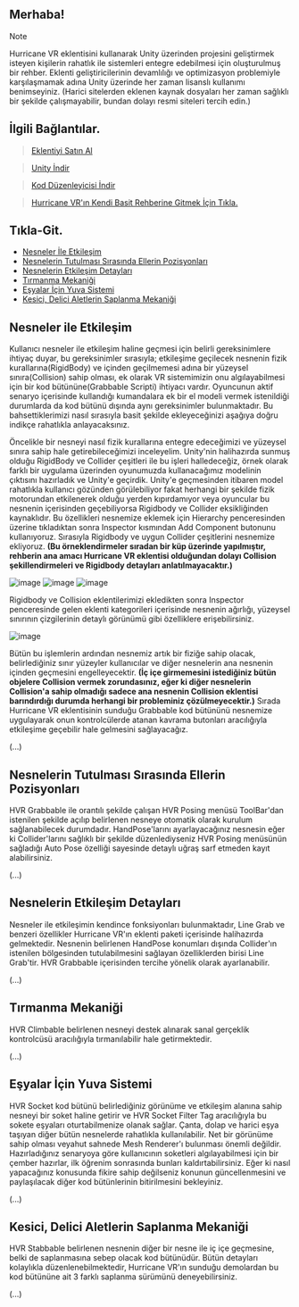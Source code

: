 ## Merhaba!
> [!NOTE]
> Hurricane VR eklentisini kullanarak Unity üzerinden projesini geliştirmek isteyen kişilerin rahatlık ile sistemleri entegre edebilmesi için oluşturulmuş bir rehber. Eklenti geliştiricilerinin devamlılığı ve optimizasyon problemiyle karşılaşmamak adına Unity üzerinde her zaman lisanslı kullanımı benimseyiniz. (Harici sitelerden eklenen kaynak dosyaları her zaman sağlıklı bir şekilde çalışmayabilir, bundan dolayı resmi siteleri tercih edin.)

## İlgili Bağlantılar.
> [Eklentiyi Satın Al](https://assetstore.unity.com/packages/tools/physics/hurricane-vr-physics-interaction-toolkit-177300)

> [Unity İndir](https://unity.com)

> [Kod Düzenleyicisi İndir](https://code.visualstudio.com)

> [Hurricane VR'ın Kendi Basit Rehberine Gitmek İçin Tıkla.](https://cloudwalker2020.github.io/HurricaneVR-Docs/manual/intro.html)

## Tıkla-Git.
- [Nesneler İle Etkileşim](https://github.com/thatsquecy/hurricane-vr-turkce-rehber/blob/main/README.md#nesneler-ile-etkileşim)
- [Nesnelerin Tutulması Sırasında Ellerin Pozisyonları](https://github.com/thatsquecy/hurricane-vr-turkce-rehber)
- [Nesnelerin Etkileşim Detayları](https://github.com/thatsquecy/hurricane-vr-turkce-rehber)
- [Tırmanma Mekaniği](https://github.com/thatsquecy/hurricane-vr-turkce-rehber)
- [Eşyalar İçin Yuva Sistemi](https://github.com/thatsquecy/hurricane-vr-turkce-rehber)
- [Kesici, Delici Aletlerin Saplanma Mekaniği](https://github.com/thatsquecy/hurricane-vr-turkce-rehber)

## Nesneler ile Etkileşim
Kullanıcı nesneler ile etkileşim haline geçmesi için belirli gereksinimlere ihtiyaç duyar, bu gereksinimler sırasıyla; etkileşime geçilecek nesnenin fizik kurallarına(RigidBody) ve içinden geçilmemesi adına bir yüzeysel sınıra(Collision) sahip olması, ek olarak VR sistemimizin onu algılayabilmesi için bir kod bütününe(Grabbable Scripti) ihtiyacı vardır. Oyuncunun aktif senaryo içerisinde kullandığı kumandalara ek bir el modeli vermek istenildiği durumlarda da kod bütünü dışında aynı gereksinimler bulunmaktadır. Bu bahsettiklerimizi nasıl sırasıyla basit şekilde ekleyeceğinizi aşağıya doğru indikçe rahatlıkla anlayacaksınız.

Öncelikle bir nesneyi nasıl fizik kurallarına entegre edeceğimizi ve yüzeysel sınıra sahip hale getirebileceğimizi inceleyelim. Unity'nin halihazırda sunmuş olduğu RigidBody ve Collider çeşitleri ile bu işleri halledeceğiz, örnek olarak farklı bir uygulama üzerinden oyunumuzda kullanacağımız modelinin çıktısını hazırladık ve Unity'e geçirdik. Unity'e geçmesinden itibaren model rahatlıkla kullanıcı gözünden görülebiliyor fakat herhangi bir şekilde fizik motorundan etkilenerek olduğu yerden kıpırdamıyor veya oyuncular bu nesnenin içerisinden geçebiliyorsa Rigidbody ve Collider eksikliğinden kaynaklıdır. Bu özellikleri nesnemize eklemek için Hierarchy penceresinden üzerine tıkladıktan sonra Inspector kısmından Add Component butonunu kullanıyoruz. Sırasıyla Rigidbody ve uygun Collider çeşitlerini nesnemize ekliyoruz.
**(Bu örneklendirmeler sıradan bir küp üzerinde yapılmıştır, rehberin ana amacı Hurricane VR eklentisi olduğundan dolayı Collision şekillendirmeleri ve Rigidbody detayları anlatılmayacaktır.)**


![image](https://github.com/thatsquecy/hurricane-vr-turkce-rehber/assets/48627621/a448f5a0-b810-4917-8c14-c4ec4e6bcd34)
![image](https://github.com/thatsquecy/hurricane-vr-turkce-rehber/assets/48627621/58cbab30-d280-464c-8bbd-c810b7efbcc1)
![image](https://github.com/thatsquecy/hurricane-vr-turkce-rehber/assets/48627621/116036e9-7da1-4780-aa3f-0a09a43e8e5d)

Rigidbody ve Collision eklentilerimizi ekledikten sonra Inspector penceresinde gelen eklenti kategorileri içerisinde nesnenin ağırlığı, yüzeysel sınırının çizgilerinin detaylı görünümü gibi özelliklere erişebilirsiniz.

![image](https://github.com/thatsquecy/hurricane-vr-turkce-rehber/assets/48627621/be307e78-7b77-41a6-9c9f-b9f1b2d89e8d)

Bütün bu işlemlerin ardından nesnemiz artık bir fiziğe sahip olacak, belirlediğiniz sınır yüzeyler kullanıcılar ve diğer nesnelerin ana nesnenin içinden geçmesini engelleyecektir. **(İç içe girmemesini istediğiniz bütün objelere Collision vermek zorundasınız, eğer ki diğer nesnelerin Collision'a sahip olmadığı sadece ana nesnenin Collision eklentisi barındırdığı durumda herhangi bir probleminiz çözülmeyecektir.)** Sırada Hurricane VR eklentisinin sunduğu Grabbable kod bütününü nesnemize uygulayarak onun kontrolcülerde atanan kavrama butonları aracılığıyla etkileşime geçebilir hale gelmesini sağlayacağız.

(...)

## Nesnelerin Tutulması Sırasında Ellerin Pozisyonları

HVR Grabbable ile orantılı şekilde çalışan HVR Posing menüsü ToolBar'dan istenilen şekilde açılıp belirlenen nesneye otomatik olarak kurulum sağlanabilecek durumdadır. HandPose'larını ayarlayacağınız nesnesin eğer ki Collider'larını sağlıklı bir şekilde düzenlediyseniz HVR Posing menüsünün sağladığı Auto Pose özelliği sayesinde detaylı uğraş sarf etmeden kayıt alabilirsiniz.

(...)

## Nesnelerin Etkileşim Detayları

Nesneler ile etkileşimin kendince fonksiyonları bulunmaktadır, Line Grab ve benzeri özellikler Hurricane VR'ın eklenti paketi içerisinde halihazırda gelmektedir. Nesnenin belirlenen HandPose konumları dışında Collider'ın istenilen bölgesinden tutulabilmesini sağlayan özelliklerden birisi Line Grab'tir. HVR Grabbable içerisinden tercihe yönelik olarak ayarlanabilir.

(...)

## Tırmanma Mekaniği

HVR Climbable belirlenen nesneyi destek alınarak sanal gerçeklik kontrolcüsü aracılığıyla tırmanılabilir hale getirmektedir.

(...)

## Eşyalar İçin Yuva Sistemi

HVR Socket kod bütünü belirlediğiniz görünüme ve etkileşim alanına sahip nesneyi bir soket haline getirir ve HVR Socket Filter Tag aracılığıyla bu sokete eşyaları oturtabilmenize olanak sağlar. Çanta, dolap ve harici eşya taşıyan diğer bütün nesnelerde rahatlıkla kullanılabilir. Net bir görünüme sahip olması veyahut sahnede Mesh Renderer'ı bulunması önemli değildir. Hazırladığınız senaryoya göre kullanıcının soketleri algılayabilmesi için bir çember hazırlar, ilk öğrenim sonrasında bunları kaldırtabilirsiniz. Eğer ki nasıl yapacağınız konusunda fikire sahip değilseniz konunun güncellenmesini ve paylaşılacak diğer kod bütünlerinin bitirilmesini bekleyiniz.

(...)

## Kesici, Delici Aletlerin Saplanma Mekaniği

HVR Stabbable belirlenen nesnenin diğer bir nesne ile iç içe geçmesine, belki de saplanmasına sebep olacak kod bütünüdür. Bütün detayları kolaylıkla düzenlenebilmektedir, Hurricane VR'ın sunduğu demolardan bu kod bütününe ait 3 farklı saplanma sürümünü deneyebilirsiniz.

(...)
